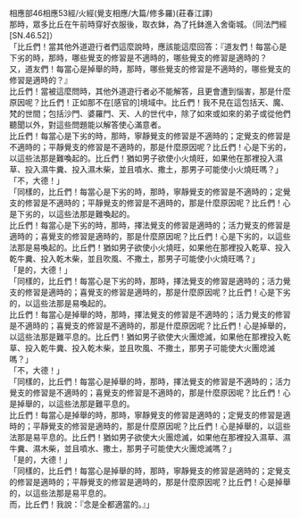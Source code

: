 相應部46相應53經/火經(覺支相應/大篇/修多羅)(莊春江譯)  
那時，眾多比丘在午前時穿好衣服後，取衣鉢，為了托鉢進入舍衛城。（同法門經[SN.46.52]）  
「比丘們！當其他外道遊行者們這麼說時，應該能這麼回答：『道友們！每當心是下劣的時，那時，哪些覺支的修習是不適時的，哪些覺支的修習是適時的？  
又，道友們！每當心是掉舉的時，那時，哪些覺支的修習是不適時的，哪些覺支的修習是適時的？』  
比丘們！當被這麼問時，其他外道遊行者必不能解答，且更會遭到惱害，那是什麼原因呢？比丘們！正如那不在[感官的]境域中。比丘們！我不見在這包括天、魔、梵的世間；包括沙門、婆羅門、天、人的世代中，除了如來或如來的弟子或從他們聽聞以外，對這些問題能以解答使心滿意者。  
比丘們！每當心是下劣的時，那時，寧靜覺支的修習是不適時的；定覺支的修習是不適時的；平靜覺支的修習是不適時的，那是什麼原因呢？比丘們！心是下劣的，以這些法那是難喚起的。比丘們！猶如男子欲使小火燒旺，如果他在那裡投入濕草、投入濕牛糞、投入濕木柴，並且噴水、撒土，那男子可能使小火燒旺嗎？」  
「不，大德！」  
「同樣的，比丘們！每當心是下劣的時，那時，寧靜覺支的修習是不適時的；定覺支的修習是不適時的；平靜覺支的修習是不適時的，那是什麼原因呢？比丘們！心是下劣的，以這些法那是難喚起的。  
比丘們！每當心是下劣的時，那時，擇法覺支的修習是適時的；活力覺支的修習是適時的；喜覺支的修習是適時的，那是什麼原因呢？比丘們！心是下劣的，以這些法那是易喚起的。比丘們！猶如男子欲使小火燒旺，如果他在那裡投入乾草、投入乾牛糞、投入乾木柴，並且吹風、不撒土，那男子可能使小火燒旺嗎？」  
「是的，大德！」  
「同樣的，比丘們！每當心是下劣的時，那時，擇法覺支的修習是適時的；活力覺支的修習是適時的；喜覺支的修習是適時的，那是什麼原因呢？比丘們！心是下劣的，以這些法那是易喚起的。  
比丘們！每當心是掉舉的時，那時，擇法覺支的修習是不適時的；活力覺支的修習是不適時的；喜覺支的修習是不適時的，那是什麼原因呢？比丘們！心是掉舉的，以這些法那是難平息的。比丘們！猶如男子欲使大火團熄滅，如果他在那裡投入乾草、投入乾牛糞、投入乾木柴，並且吹風、不撒土，那男子可能使大火團熄滅嗎？」  
「不，大德！」  
「同樣的，比丘們！每當心是掉舉的時，那時，擇法覺支的修習是不適時的；活力覺支的修習是不適時的；喜覺支的修習是不適時的，那是什麼原因呢？比丘們！心是掉舉的，以這些法那是難平息的。  
比丘們！每當心是掉舉的時，那時，寧靜覺支的修習是適時的；定覺支的修習是適時的；平靜覺支的修習是適時的，那是什麼原因呢？比丘們！心是掉舉的，以這些法那是易平息的。比丘們！猶如男子欲使大火團熄滅，如果他在那裡投入濕草、濕牛糞、濕木柴，並且噴水、撒土，那男子可能使大火團熄滅嗎？」  
「是的，大德！」  
「同樣的，比丘們！每當心是掉舉的時，那時，寧靜覺支的修習是適時的；定覺支的修習是適時的；平靜覺支的修習是適時的，那是什麼原因呢？比丘們！心是掉舉的，以這些法那是易平息的。  
而，比丘們！我說：『念是全都適當的。』」  
  
  
